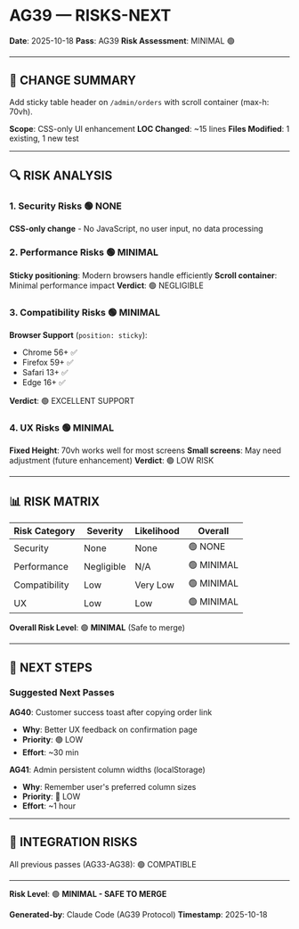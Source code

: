 # AG39 — RISKS-NEXT

**Date**: 2025-10-18
**Pass**: AG39
**Risk Assessment**: MINIMAL 🟢

---

## 🎯 CHANGE SUMMARY

Add sticky table header on `/admin/orders` with scroll container (max-h: 70vh).

**Scope**: CSS-only UI enhancement
**LOC Changed**: ~15 lines
**Files Modified**: 1 existing, 1 new test

---

## 🔍 RISK ANALYSIS

### 1. Security Risks 🟢 NONE

**CSS-only change** - No JavaScript, no user input, no data processing

### 2. Performance Risks 🟢 MINIMAL

**Sticky positioning**: Modern browsers handle efficiently
**Scroll container**: Minimal performance impact
**Verdict**: 🟢 NEGLIGIBLE

### 3. Compatibility Risks 🟢 MINIMAL

**Browser Support** (`position: sticky`):
- Chrome 56+ ✅
- Firefox 59+ ✅
- Safari 13+ ✅
- Edge 16+ ✅

**Verdict**: 🟢 EXCELLENT SUPPORT

### 4. UX Risks 🟢 MINIMAL

**Fixed Height**: 70vh works well for most screens
**Small screens**: May need adjustment (future enhancement)
**Verdict**: 🟢 LOW RISK

---

## 📊 RISK MATRIX

| Risk Category | Severity | Likelihood | Overall |
|---------------|----------|------------|---------|
| Security      | None     | None       | 🟢 NONE |
| Performance   | Negligible | N/A     | 🟢 MINIMAL |
| Compatibility | Low      | Very Low   | 🟢 MINIMAL |
| UX            | Low      | Low        | 🟢 MINIMAL |

**Overall Risk Level**: 🟢 **MINIMAL** (Safe to merge)

---

## 🚀 NEXT STEPS

### Suggested Next Passes

**AG40**: Customer success toast after copying order link
- **Why**: Better UX feedback on confirmation page
- **Priority**: 🟢 LOW
- **Effort**: ~30 min

**AG41**: Admin persistent column widths (localStorage)
- **Why**: Remember user's preferred column sizes
- **Priority**: 🔵 LOW
- **Effort**: ~1 hour

---

## 🔗 INTEGRATION RISKS

All previous passes (AG33-AG38): 🟢 COMPATIBLE

---

**Risk Level**: 🟢 **MINIMAL - SAFE TO MERGE**

**Generated-by**: Claude Code (AG39 Protocol)
**Timestamp**: 2025-10-18
